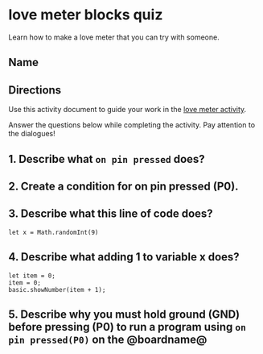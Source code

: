 # love meter blocks quiz 

Learn how to make a love meter that you can try with someone. 

## Name

## Directions

Use this activity document to guide your work in the [love meter activity](/lessons/love-meter/activity).

Answer the questions below while completing the activity. Pay attention to the dialogues!

## 1. Describe what `on pin pressed` does?


## 2. Create a condition for on pin pressed (P0).


## 3. Describe what this line of code does?

```blocks
let x = Math.randomInt(9)
```



## 4. Describe what adding 1 to variable x does?

```blocks
let item = 0;
item = 0;
basic.showNumber(item + 1);
```



## 5. Describe why you must hold ground (GND) before pressing (P0) to run a program using `on pin pressed(P0)` on the @boardname@


